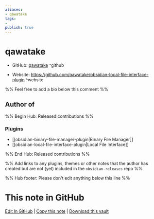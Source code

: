 ```yaml
---
aliases:
- qawatake
tags:
- 
publish: true
---
```


# qawatake

- GitHub: [qawatake](https://github.com/qawatake/) ^github
<!-- - Discord: `@` ^discord-->
- Website: <https://github.com/qawatake/obsidian-local-file-interface-plugin> ^website
<!-- - [[Publish sites|Publish site]]: ^publish-->

%% Feel free to add a bio below this comment %%


## Author of

%% Begin Hub: Released contributions %%
### Plugins
- [[obsidian-binary-file-manager-plugin|Binary File Manager]]
- [[obsidian-local-file-interface-plugin|Local File Interface]]

%% End Hub: Released contributions %%

%% Add links to any plugins, themes or other notes that the author has created but are not (yet) included in the `obsidian-releases` repo %%

<!--
### Unlisted plugins

- 
-->

<!--
### Others

- 
-->

<!--
## Sponsor this author

- [[GitHub sponsors]]: [Sponsor @qawatake on GitHub Sponsors](https://github.com/sponsors/qawatake) ^github-sponsor
- [[Buy me a coffee]]: ^buy-me-a-coffee
- [[PayPal]]: ^paypal
- [[Patreon]]: ^patreon

-->

<!--
## Follow this author

- [[YouTube Channels|On YouTube]]: ^youtube
- Twitter: ^twitter
- ...
-->

%% Hub footer: Please don't edit anything below this line %%

# This note in GitHub

<span class="git-footer">[Edit In GitHub](https://github.dev/obsidian-community/obsidian-hub/blob/main/01%20-%20Community/People/qawatake.md "git-hub-edit-note") | [Copy this note](https://raw.githubusercontent.com/obsidian-community/obsidian-hub/main/01%20-%20Community/People/qawatake.md "git-hub-copy-note") | [Download this vault](https://github.com/obsidian-community/obsidian-hub/archive/refs/heads/main.zip "git-hub-download-vault") </span>
